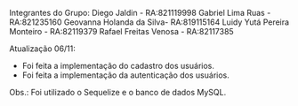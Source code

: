 Integrantes do Grupo:
Diego Jaldin - RA:821119998
Gabriel Lima Ruas - RA:821235160
Geovanna Holanda da Silva- RA:819115164
Luidy Yutá Pereira Monteiro - RA:82119379
Rafael Freitas Venosa - RA:82117385

Atualização 06/11:
- Foi feita a implementação do cadastro dos usuários.
- Foi feita a implementação da autenticação dos usuários.

Obs.: Foi utilizado o Sequelize e o banco de dados MySQL.